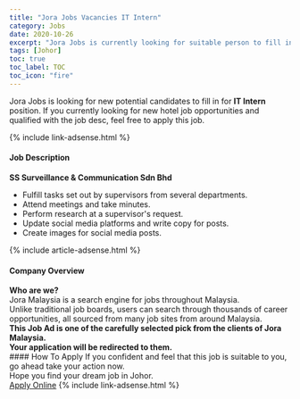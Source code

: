 ```yaml
---
title: "Jora Jobs Vacancies IT Intern" 
category: Jobs 
date: 2020-10-26 
excerpt: "Jora Jobs is currently looking for suitable person to fill in the IT Intern which positioned at Johor" 
tags: [Johor] 
toc: true 
toc_label: TOC 
toc_icon: "fire" 
--- 
```


<p>Jora Jobs is looking for new potential candidates to fill in for <b>IT Intern</b> position. If you currently looking for new hotel job opportunities and qualified with the job desc, feel free to apply this job.
</p>{% include link-adsense.html %} 
<div><div><h4>Job Description</h4></div><div><div><span><div><div><strong>SS Surveillance &amp; Communication Sdn Bhd</strong></div><ul><li>Fulfill tasks set out by supervisors from several departments.</li><li>Attend meetings and take minutes.</li><li>Perform research at a supervisor's request.</li><li>Update social media platforms and write copy for posts.</li><li>Create images for social media posts.</li></ul></div></span></div></div></div> 
{% include article-adsense.html %} 
<div><div><h4>Company Overview</h4></div><div><div><span><div><div>
<strong>Who are we?</strong></div>
<div>
	Jora Malaysia is a search engine for jobs throughout Malaysia.<br>
	Unlike traditional job boards, users can search through thousands of career opportunities, all sourced from many job sites from around Malaysia.&#160;</div>
<div>
<div>
<strong>This Job Ad is one of the carefully selected pick from the clients of Jora Malaysia.</strong></div>
<div>
<strong>Your application will be redirected to them.</strong></div>
</div></div></span></div></div></div> 
#### How To Apply 
If you confident and feel that this job is suitable to you, go ahead take your action now. <br/> 
Hope you find your dream job in Johor. <br/> 
<a href="https://www.jobstreet.com.my/en/job/it-intern-4411424?jobId=jobstreet-my-job-4411424" class="btn btn--info" target="_blank" rel="nofollow noopenner">Apply Online</a> 
{% include link-adsense.html %} 